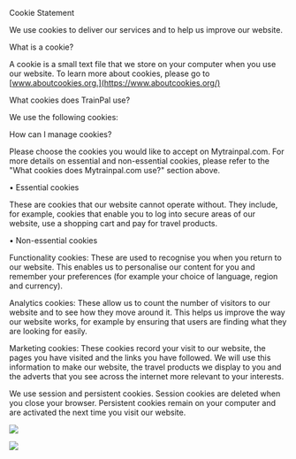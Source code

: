 Cookie Statement

We use cookies to deliver our services and to help us improve our website.

What is a cookie?

A cookie is a small text file that we store on your computer when you use our website. To learn more about cookies, please go to [www.aboutcookies.org.](https://www.aboutcookies.org/)

What cookies does TrainPal use?

We use the following cookies:

How can I manage cookies?

Please choose the cookies you would like to accept on Mytrainpal.com. For more details on essential and non-essential cookies, please refer to the "What cookies does Mytrainpal.com use?" section above.

• Essential cookies

These are cookies that our website cannot operate without. They include, for example, cookies that enable you to log into secure areas of our website, use a shopping cart and pay for travel products.

• Non-essential cookies

Functionality cookies: These are used to recognise you when you return to our website. This enables us to personalise our content for you and remember your preferences (for example your choice of language, region and currency).

Analytics cookies: These allow us to count the number of visitors to our website and to see how they move around it. This helps us improve the way our website works, for example by ensuring that users are finding what they are looking for easily.

Marketing cookies: These cookies record your visit to our website, the pages you have visited and the links you have followed. We will use this information to make our website, the travel products we display to you and the adverts that you see across the internet more relevant to your interests.

We use session and persistent cookies. Session cookies are deleted when you close your browser. Persistent cookies remain on your computer and are activated the next time you visit our website.

![](https://www.facebook.com/tr?id=433872218730646&ev=PageView&noscript=1)

![](https://s.amazon-adsystem.com/iu3?pid=386c2828-56a5-460d-ba4c-f9cde24f3f09&event=PageView)